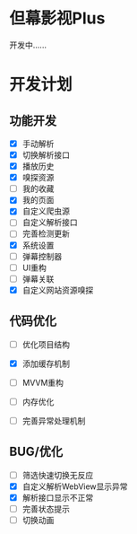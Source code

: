 # 但幕影视Plus
开发中......

# 开发计划
## 功能开发
- [X] 手动解析
- [X] 切换解析接口
- [X] 播放历史
- [X] 嗅探资源
- [ ] 我的收藏
- [x] 我的页面
- [x] 自定义爬虫源
- [ ] 自定义解析接口
- [ ] 完善检测更新
- [x] 系统设置
- [ ] 弹幕控制器
- [ ] UI重构
- [ ] 弹幕关联
- [x] 自定义网站资源嗅探

## 代码优化
- [ ] 优化项目结构
- [x] 添加缓存机制
- [ ] MVVM重构
- [ ] 内存优化
- [ ] 完善异常处理机制


## BUG/优化
- [ ] 筛选快速切换无反应
- [x] 自定义解析WebView显示异常
- [x] 解析接口显示不正常
- [ ] 完善状态提示
- [ ] 切换动画
